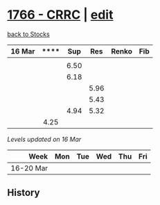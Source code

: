 # [1766 - CRRC](https://alwinwoo.github.io/stocks/1766.html) | [edit](https://github.com/alwinwoo/alwinwoo.github.io/edit/master/stocks/1766.md)
[back to Stocks](https://alwinwoo.github.io/stocks.html)

| 16 Mar  | ****   | Sup   | Res   | Renko       | Fib
| ---:    | :---:  | :---: | :---: | :---        | :---
|         |        |       |       
|         |        | 6.50  |       
|         |        | 6.18  |     
|         |        |       | 5.96
|         |        |       | 5.43
|         |        | 4.94  | 5.32      
|         | 4.25   |       |       

*Levels updated on 16 Mar*

Week      | Mon   | Tue   | Wed   | Thu   | Fri   |
---:      | :---: | :---: | :---: | :---: | :---: |
16-20 Mar |       | 

## History
